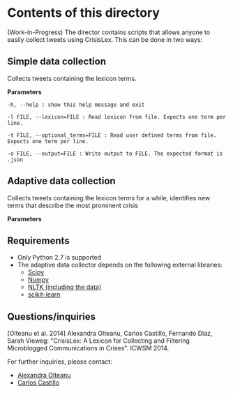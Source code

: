 Contents of this directory
==========================
(Work-in-Progress) The director contains scripts that allows anyone to easily collect tweets using CrisisLex. This can be done in two ways:

Simple data collection
----------------------
Collects tweets containing the lexicon terms.

**Parameters**

```
-h, --help : show this help message and exit

-l FILE, --lexicon=FILE : Read lexicon from file. Expects one term per line.

-t FILE, --optional_terms=FILE : Read user defined terms from file. Expects one term per line.

-o FILE, --output=FILE : Write output to FILE. The expected format is .json
```

Adaptive data collection
------------------------
Collects tweets containing the lexicon terms for a while, identifies new terms that describe the most prominent crisis

**Parameters**


Requirements
------------
 * Only Python 2.7 is supported
 * The adaptive data collector depends on the following external libraries:
    * [Scipy](http://www.scipy.org)
    * [Numpy](http://www.numpy.org)
    * [NLTK (including the data)](http://www.nltk.org)
    * [scikit-learn](http://scikit-learn.org)

Questions/inquiries
-------------------

[Olteanu et al. 2014]
Alexandra Olteanu, Carlos Castillo, Fernando Diaz, Sarah Vieweg:
"CrisisLex: A Lexicon for Collecting and Filtering Microblogged
Communications in Crises". ICWSM 2014.

For further inquiries, please contact:
 * [Alexandra Olteanu](mailto:alexandra.olteanu@epfl.ch)
 * [Carlos Castillo](mailto:chato@acm.org)
